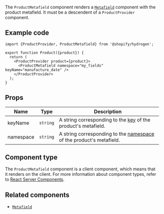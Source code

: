 <!-- This file is generated from source code in the Shopify/hydrogen repo. Edit the files in /packages/hydrogen/src/components/ProductMetafield and run 'yarn generate-docs' at the root of this repo. For more information, refer to https://github.com/Shopify/shopify-dev/blob/main/content/internal/operations/hydrogen-reference-docs.md. -->

The `ProductMetafield` component renders a
[`Metafield`](/api/hydrogen/components/primitive/metafield) component with the product metafield.
It must be a descendent of a `ProductProvider` component.

## Example code

```tsx
import {ProductProvider, ProductMetafield} from '@shopify/hydrogen';

export function Product({product}) {
  return (
    <ProductProvider product={product}>
      <ProductMetafield namespace="my_fields" keyName="manufacture_date" />
    </ProductProvider>
  );
}
```

## Props

| Name      | Type                | Description                                                                                                               |
| --------- | ------------------- | ------------------------------------------------------------------------------------------------------------------------- |
| keyName   | <code>string</code> | A string corresponding to the [key](/api/storefront/reference/common-objects/metafield) of the product's metafield.       |
| namespace | <code>string</code> | A string corresponding to the [namespace](/api/storefront/reference/common-objects/metafield) of the product's metafield. |

## Component type

The `ProductMetafield` component is a client component, which means that it renders on the client. For more information about component types, refer to [React Server Components](/custom-storefronts/hydrogen/framework/react-server-components).

## Related components

- [`Metafield`](/api/hydrogen/components/primitive/metafield)
